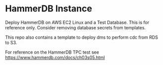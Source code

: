 # HammerDB Instance

Deploy HammerDB on AWS EC2 Linux and a Test Database. This is for reference only. 
Consider removing database secrets from templates.

This repo also contains a template to deploy dms to perform cdc from RDS to S3. 

For reference on the HammerDB TPC test see https://www.hammerdb.com/docs/ch03s05.html
